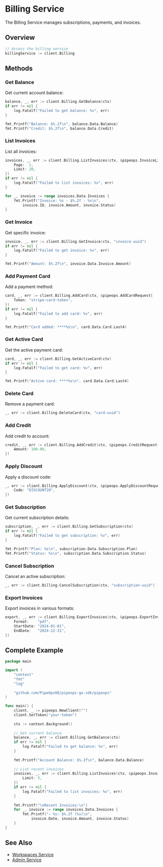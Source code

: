 # Billing Service

The Billing Service manages subscriptions, payments, and invoices.

## Overview

```go
// Access the billing service
billingService := client.Billing
```

## Methods

### Get Balance

Get current account balance:

```go
balance, _, err := client.Billing.GetBalance(ctx)
if err != nil {
    log.Fatalf("Failed to get balance: %v", err)
}

fmt.Printf("Balance: $%.2f\n", balance.Data.Balance)
fmt.Printf("Credit: $%.2f\n", balance.Data.Credit)
```

### List Invoices

List all invoices:

```go
invoices, _, err := client.Billing.ListInvoices(ctx, &pipeops.InvoiceListOptions{
    Page:  1,
    Limit: 20,
})
if err != nil {
    log.Fatalf("Failed to list invoices: %v", err)
}

for _, invoice := range invoices.Data.Invoices {
    fmt.Printf("Invoice: %s - $%.2f - %s\n", 
        invoice.ID, invoice.Amount, invoice.Status)
}
```

### Get Invoice

Get specific invoice:

```go
invoice, _, err := client.Billing.GetInvoice(ctx, "invoice-uuid")
if err != nil {
    log.Fatalf("Failed to get invoice: %v", err)
}

fmt.Printf("Amount: $%.2f\n", invoice.Data.Invoice.Amount)
```

### Add Payment Card

Add a payment method:

```go
card, _, err := client.Billing.AddCard(ctx, &pipeops.AddCardRequest{
    Token: "stripe-card-token",
})
if err != nil {
    log.Fatalf("Failed to add card: %v", err)
}

fmt.Printf("Card added: ****%s\n", card.Data.Card.Last4)
```

### Get Active Card

Get the active payment card:

```go
card, _, err := client.Billing.GetActiveCard(ctx)
if err != nil {
    log.Fatalf("Failed to get card: %v", err)
}

fmt.Printf("Active card: ****%s\n", card.Data.Card.Last4)
```

### Delete Card

Remove a payment card:

```go
_, err := client.Billing.DeleteCard(ctx, "card-uuid")
```

### Add Credit

Add credit to account:

```go
credit, _, err := client.Billing.AddCredit(ctx, &pipeops.CreditRequest{
    Amount: 100.00,
})
```

### Apply Discount

Apply a discount code:

```go
_, err := client.Billing.ApplyDiscount(ctx, &pipeops.ApplyDiscountRequest{
    Code: "DISCOUNT20",
})
```

### Get Subscription

Get current subscription details:

```go
subscription, _, err := client.Billing.GetSubscription(ctx)
if err != nil {
    log.Fatalf("Failed to get subscription: %v", err)
}

fmt.Printf("Plan: %s\n", subscription.Data.Subscription.Plan)
fmt.Printf("Status: %s\n", subscription.Data.Subscription.Status)
```

### Cancel Subscription

Cancel an active subscription:

```go
_, err := client.Billing.CancelSubscription(ctx, "subscription-uuid")
```

### Export Invoices

Export invoices in various formats:

```go
export, _, err := client.Billing.ExportInvoices(ctx, &pipeops.ExportInvoicesRequest{
    Format:    "pdf",
    StartDate: "2024-01-01",
    EndDate:   "2024-12-31",
})
```

## Complete Example

```go
package main

import (
    "context"
    "fmt"
    "log"
    
    "github.com/PipeOpsHQ/pipeops-go-sdk/pipeops"
)

func main() {
    client, _ := pipeops.NewClient("")
    client.SetToken("your-token")
    
    ctx := context.Background()
    
    // Get current balance
    balance, _, err := client.Billing.GetBalance(ctx)
    if err != nil {
        log.Fatalf("Failed to get balance: %v", err)
    }
    
    fmt.Printf("Account Balance: $%.2f\n", balance.Data.Balance)
    
    // List recent invoices
    invoices, _, err := client.Billing.ListInvoices(ctx, &pipeops.InvoiceListOptions{
        Limit: 5,
    })
    if err != nil {
        log.Fatalf("Failed to list invoices: %v", err)
    }
    
    fmt.Printf("\nRecent Invoices:\n")
    for _, invoice := range invoices.Data.Invoices {
        fmt.Printf("- %s: $%.2f (%s)\n", 
            invoice.Date, invoice.Amount, invoice.Status)
    }
}
```

## See Also

- [Workspaces Service](workspaces.md)
- [Admin Service](admin.md)
